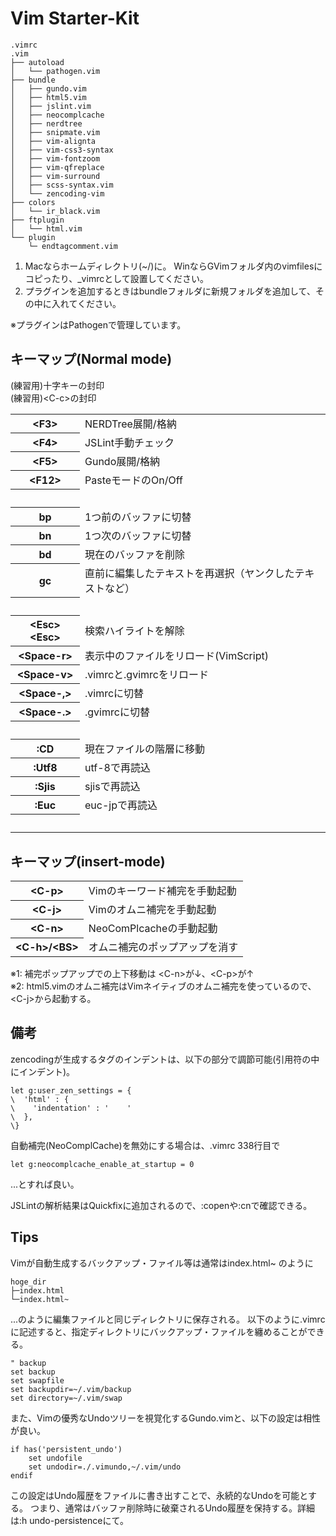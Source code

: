 Vim Starter-Kit
===================================

    .vimrc
    .vim
    ├── autoload
    │   └── pathogen.vim
    ├── bundle
    │   ├── gundo.vim
    │   ├── html5.vim
    │   ├── jslint.vim
    │   ├── neocomplcache
    │   ├── nerdtree
    │   ├── snipmate.vim
    │   ├── vim-alignta
    │   ├── vim-css3-syntax
    │   ├── vim-fontzoom
    │   ├── vim-qfreplace
    │   ├── vim-surround
    │   ├── scss-syntax.vim
    │   └── zencoding-vim
    ├── colors
    │   └── ir_black.vim
    ├── ftplugin
    │   └── html.vim
    └── plugin
        └─ endtagcomment.vim

1. Macならホームディレクトリ(~/)に。
   WinならGVimフォルダ内のvimfilesにコピったり、\_vimrcとして設置してください。
2. プラグインを追加するときはbundleフォルダに新規フォルダを追加して、その中に入れてください。

※プラグインはPathogenで管理しています。


## キーマップ(Normal mode)

(練習用)十字キーの封印<br />
(練習用)&lt;C-c&gt;の封印

<table>
<tr><th>&lt;F3&gt;</th><td>NERDTree展開/格納</td></tr>
<tr><th>&lt;F4&gt;</th><td>JSLint手動チェック</td></tr>
<tr><th>&lt;F5&gt;</th><td>Gundo展開/格納</td></tr>
<tr><th>&lt;F12&gt;</th><td>PasteモードのOn/Off</td></tr>

<tr><th>&nbsp;</th><td>&nbsp;</td></tr>

<tr><th>bp</th><td>1つ前のバッファに切替</td></tr>
<tr><th>bn</th><td>1つ次のバッファに切替</td></tr>
<tr><th>bd</th><td>現在のバッファを削除</td></tr>
<tr><th>gc</th><td>直前に編集したテキストを再選択（ヤンクしたテキストなど）</td></tr>

<tr><th>&nbsp;</th><td>&nbsp;</td></tr>

<tr><th>&lt;Esc&gt;&lt;Esc&gt;</th><td>検索ハイライトを解除</td></tr>
<tr><th>&lt;Space-r&gt;</th><td>表示中のファイルをリロード(VimScript)</td></tr>
<tr><th>&lt;Space-v&gt;</th><td>.vimrcと.gvimrcをリロード</td></tr>
<tr><th>&lt;Space-,&gt;</th><td>.vimrcに切替</td></tr>
<tr><th>&lt;Space-.&gt;</th><td>.gvimrcに切替</td></tr>

<tr><th>&nbsp;</th><td>&nbsp;</td></tr>

<tr><th>:CD</th><td>現在ファイルの階層に移動</td></tr>
<tr><th>:Utf8</th><td>utf-8で再読込</td></tr>
<tr><th>:Sjis</th><td>sjisで再読込</td></tr>
<tr><th>:Euc</th><td>euc-jpで再読込</td></tr>

<tr><th>&nbsp;</th><td>&nbsp;</td></tr>
</table>


## キーマップ(insert-mode)

<table>
<tr><th>&lt;C-p&gt;</th><td>Vimのキーワード補完を手動起動</td></tr>
<tr><th>&lt;C-j&gt;</th><td>Vimのオムニ補完を手動起動</td></tr>
<tr><th>&lt;C-n&gt;</th><td>NeoComPlcacheの手動起動</td></tr>
<tr><th>&lt;C-h&gt;/&lt;BS&gt;</th><td>オムニ補完のポップアップを消す</td></tr>
</table>

※1: 補完ポップアップでの上下移動は &lt;C-n&gt;が↓、&lt;C-p&gt;が↑<br />
※2: html5.vimのオムニ補完はVimネイティブのオムニ補完を使っているので、&lt;C-j&gt;から起動する。


## 備考

zencodingが生成するタグのインデントは、以下の部分で調節可能(引用符の中にインデント)。

    let g:user_zen_settings = {
    \  'html' : {
    \    'indentation' : '    '
    \  },
    \}

自動補完(NeoComplCache)を無効にする場合は、.vimrc 338行目で

    let g:neocomplcache_enable_at_startup = 0

...とすれば良い。

JSLintの解析結果はQuickfixに追加されるので、:copenや:cnで確認できる。

## Tips

Vimが自動生成するバックアップ・ファイル等は通常はindex.html~ のように

    hoge_dir
    ├─index.html 
    └─index.html~

...のように編集ファイルと同じディレクトリに保存される。
以下のように.vimrcに記述すると、指定ディレクトリにバックアップ・ファイルを纏めることができる。

    " backup
    set backup
    set swapfile
    set backupdir=~/.vim/backup
    set directory=~/.vim/swap

また、Vimの優秀なUndoツリーを視覚化するGundo.vimと、以下の設定は相性が良い。

    if has('persistent_undo')
        set undofile
        set undodir=./.vimundo,~/.vim/undo
    endif

この設定はUndo履歴をファイルに書き出すことで、永続的なUndoを可能とする。
つまり、通常はバッファ削除時に破棄されるUndo履歴を保持する。詳細は:h undo-persistenceにて。
